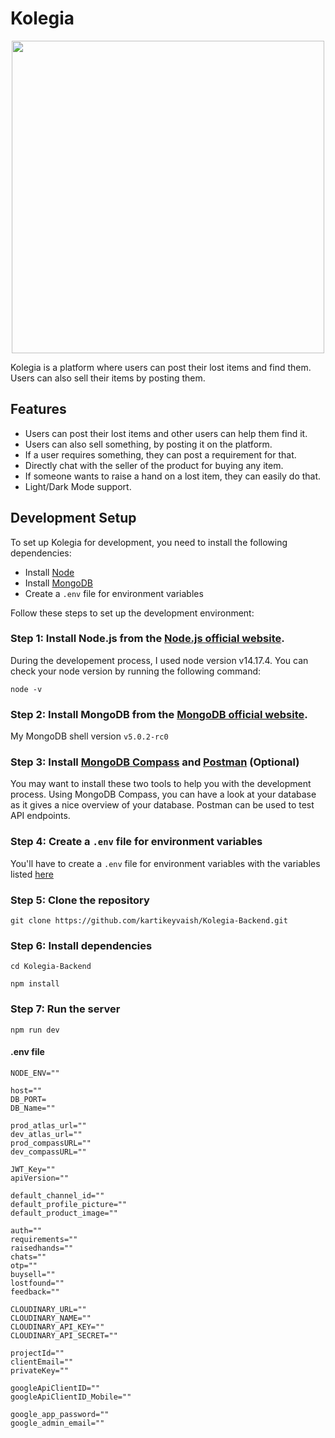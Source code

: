 # Kolegia

<p align="center">
  <img width="500" src="https://i.imgur.com/8NsQdLA.png" />
</p>

Kolegia is a platform where users can post their lost items and find them. Users can also sell their items by posting them.

## Features

- Users can post their lost items and other users can help them find it.
- Users can also sell something, by posting it on the platform.
- If a user requires something, they can post a requirement for that.
- Directly chat with the seller of the product for buying any item.
- If someone wants to raise a hand on a lost item, they can easily do that.
- Light/Dark Mode support.

## Development Setup

To set up Kolegia for development, you need to install the following dependencies:

- Install [Node](https://nodejs.org/en/)
- Install [MongoDB](https://www.mongodb.com/download-center/community)
- Create a `.env` file for environment variables

Follow these steps to set up the development environment:

### Step 1: Install Node.js from the [Node.js official website](https://nodejs.org/en/).

During the developement process, I used node version v14.17.4. You can check your node version by running the following command:

```shell
node -v
```

### Step 2: Install MongoDB from the [MongoDB official website](https://www.mongodb.com/download-center/community).

My MongoDB shell version `v5.0.2-rc0`

### Step 3: Install [MongoDB Compass](https://www.mongodb.com/products/compass) and [Postman](https://www.postman.com/) (Optional)

You may want to install these two tools to help you with the development process.
Using MongoDB Compass, you can have a look at your database as it gives a nice overview of your database.
Postman can be used to test API endpoints.

### Step 4: Create a `.env` file for environment variables

You'll have to create a `.env` file for environment variables with the variables listed [here](https://github.com/kartikeyvaish/Kolegia-Backend/blob/main/README.md#env-file)

### Step 5: Clone the repository

    git clone https://github.com/kartikeyvaish/Kolegia-Backend.git

### Step 6: Install dependencies

    cd Kolegia-Backend

    npm install

### Step 7: Run the server

    npm run dev

#### .env file

```dosini
NODE_ENV=""

host=""
DB_PORT=
DB_Name=""

prod_atlas_url=""
dev_atlas_url=""
prod_compassURL=""
dev_compassURL=""

JWT_Key=""
apiVersion=""

default_channel_id=""
default_profile_picture=""
default_product_image=""

auth=""
requirements=""
raisedhands=""
chats=""
otp=""
buysell=""
lostfound=""
feedback=""

CLOUDINARY_URL=""
CLOUDINARY_NAME=""
CLOUDINARY_API_KEY=""
CLOUDINARY_API_SECRET=""

projectId=""
clientEmail=""
privateKey=""

googleApiClientID=""
googleApiClientID_Mobile=""

google_app_password=""
google_admin_email=""
```
